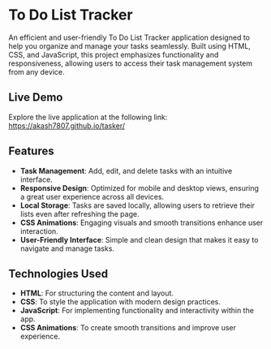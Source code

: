 # To Do List Tracker  

An efficient and user-friendly To Do List Tracker application designed to help you organize and manage your tasks seamlessly. Built using HTML, CSS, and JavaScript, this project emphasizes functionality and responsiveness, allowing users to access their task management system from any device.  

## Live Demo  

Explore the live application at the following link: https://akash7807.github.io/tasker/

## Features  

- **Task Management**: Add, edit, and delete tasks with an intuitive interface.  
- **Responsive Design**: Optimized for mobile and desktop views, ensuring a great user experience across all devices.  
- **Local Storage**: Tasks are saved locally, allowing users to retrieve their lists even after refreshing the page.  
- **CSS Animations**: Engaging visuals and smooth transitions enhance user interaction.  
- **User-Friendly Interface**: Simple and clean design that makes it easy to navigate and manage tasks.  

## Technologies Used  

- **HTML**: For structuring the content and layout.  
- **CSS**: To style the application with modern design practices.  
- **JavaScript**: For implementing functionality and interactivity within the app.  
- **CSS Animations**: To create smooth transitions and improve user experience.  


